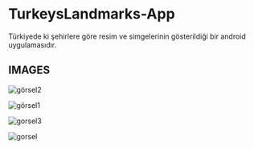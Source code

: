 # TurkeysLandmarks-App
Türkiyede ki şehirlere göre resim ve simgelerinin gösterildiği bir android uygulamasıdır.

## IMAGES

![görsel2](https://user-images.githubusercontent.com/63001162/123469087-4836f180-d5fb-11eb-84c1-97948580a946.PNG)

![görsel1](https://user-images.githubusercontent.com/63001162/123469093-4b31e200-d5fb-11eb-9be6-fa4d63731d61.PNG)

![gorsel3](https://user-images.githubusercontent.com/63001162/123469101-4ec56900-d5fb-11eb-8d9b-2e0e9233f127.PNG)

![gorsel](https://user-images.githubusercontent.com/63001162/123469120-51c05980-d5fb-11eb-8346-70a149e2fe6b.PNG)
